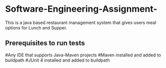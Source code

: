 # Software-Engineering-Assignment-

This is a java based restaurant management system that gives users meal options for Lunch and Supper.

## Prerequisites to run tests

#Any IDE that supports Java-Maven projects
#Maven installed and added to buildpath
#JUnit 4 installed and added to buildpath


